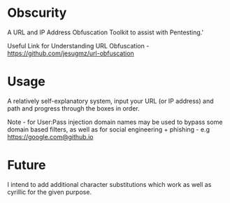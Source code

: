 # Obscurity
A URL and IP Address Obfuscation Toolkit to assist with Pentesting.'

Useful Link for Understanding URL Obfuscation - https://github.com/jesugmz/url-obfuscation

# Usage
A relatively self-explanatory system, input your URL (or IP address) and path and progress through the boxes in order. 


Note - for User:Pass injection domain names may be used to bypass some domain based filters, as well as for social engineering + phishing - e.g https://google.com@github.io

# Future
I intend to add additional character substitutions which work as well as cyrillic for the given purpose.


